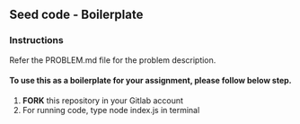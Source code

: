 ## Seed code - Boilerplate

### Instructions
Refer the PROBLEM.md file for the problem description.

#### To use this as a boilerplate for your assignment, please follow below step.

1. **FORK** this repository in your Gitlab account
2. For running code, type node index.js in terminal
